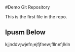 #Demo Git Repository

This is the first file in the repo.

## Ipusm Below

kjjnddv;wjefn;ejfjfnew;fllnef;lkln
